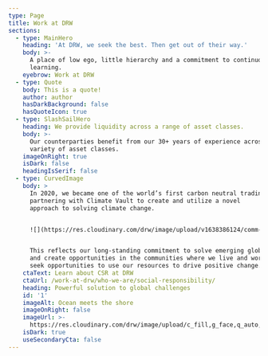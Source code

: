 ```yaml
---
type: Page
title: Work at DRW
sections:
  - type: MainHero
    heading: 'At DRW, we seek the best. Then get out of their way.'
    body: >-
      A place of low ego, little hierarchy and a commitment to continuous
      learning.
    eyebrow: Work at DRW
  - type: Quote
    body: This is a quote!
    author: author
    hasDarkBackground: false
    hasQuoteIcon: true
  - type: SlashSailHero
    heading: We provide liquidity across a range of asset classes.
    body: >-
      Our counterparties benefit from our 30+ years of experience across a
      variety of asset classes.
    imageOnRight: true
    isDark: false
    headingIsSerif: false
  - type: CurvedImage
    body: >
      In 2020, we became one of the world’s first carbon neutral trading firms,
      partnering with Climate Vault to create and utilize a novel       
      approach to solving climate change.


      ![](https://res.cloudinary.com/drw/image/upload/v1638386124/comm-drw/uploads/CV_Logo_Horizontal_INVERTED-reduced_aqycpv.png)


      This reflects our long-standing commitment to solve emerging global issues
      and create opportunities in the communities where we live and work. We
      seek opportunities to use our resources to drive positive change.
    ctaText: Learn about CSR at DRW
    ctaUrl: /work-at-drw/who-we-are/social-responsibility/
    heading: Powerful solution to global challenges
    id: '1'
    imageAlt: Ocean meets the shore
    imageOnRight: false
    imageUrl: >-
      https://res.cloudinary.com/drw/image/upload/c_fill,g_face,q_auto,f_auto,w_350,h_350/v1638387596/comm-drw/uploads/pexels-jess-loiterton-4601063_w72cvy.jpg
    isDark: true
    useSecondaryCta: false
---
```

